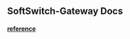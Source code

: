 ## SoftSwitch-Gateway Docs


#### [reference](https://atoms-cat.github.io/docs/index/collect/reference)

